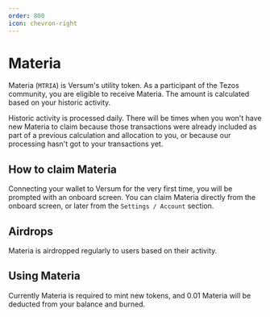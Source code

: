 ```yaml
---
order: 800
icon: chevron-right
---
```

# Materia

Materia (`MTRIA`) is Versum's utility token.
As a participant of the Tezos community, you are eligible to receive Materia. The amount is calculated based on your historic activity.

Historic activity is processed daily. There will be times when you won't have new Materia to claim because those transactions were already included as part of a previous calculation and allocation to you, or because our processing hasn't got to your transactions yet.

## How to claim Materia

Connecting your wallet to Versum for the very first time, you will be prompted with an onboard screen. You can claim Materia directly from the onboard screen, or later from the `Settings / Account` section.

## Airdrops

Materia is airdropped regularly to users based on their activity.

## Using Materia

Currently Materia is required to mint new tokens, and 0.01 Materia will be deducted from your balance and burned.